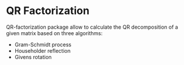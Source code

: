 # QR Factorization
QR-factorization package allow to calculate the QR decomposition of a given matrix based on three algorithms:
  <br>
  
* Gram-Schmidt process  
* Householder reflection
* Givens rotation
